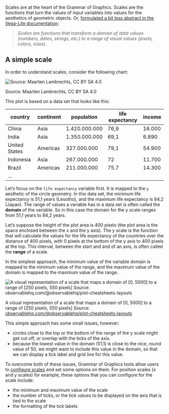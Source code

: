 Scales are at the heart of the Grammar of Graphics. Scales are the functions that turn the values of input variables into values for the aesthetics of geometric objects. Or, [formulated a bit less abstract in the Vega-Lite documentation](https://vega.github.io/vega-lite/docs/scale.html):

> *Scales are functions that transform a domain of data values (numbers, dates, strings, etc.) to a range of visual values (pixels, colors, sizes).*
> 

## A simple scale

In order to understand scales, consider the following chart:

![Source: Maarten Lambrechts, CC BY SA 4.0](Grammar%20of%20Graphics%20in%20practice%20Tableau%2075769011e12544f993c61105e5caa3e8/gapminder_basic.png)

Source: Maarten Lambrechts, CC BY SA 4.0

This plot is based on a data set that looks like this:

| country | continent | population | life expectancy | income |
| --- | --- | --- | --- | --- |
| China | Asia | 1.420.000.000 | 76,9 | 16.000 |
| India | Asia | 1.350.000.000 | 69,1 | 6.890 |
| United States | Americas | 327.000.000 | 79,1 | 54.900 |
| Indonesia | Asia | 267.000.000 | 72 | 11.700 |
| Brazil | Americas | 211.000.000 | 75.7 | 14.300 |
| … |  |  |  |  |

Let’s focus on the `life expectancy` variable first. It is mapped to the `y` aesthetic of the circle geometry. In this data set, the minimum life expectancy is 51,1 years (Lesotho), and the maximum life expectancy is 84,2 (Japan). The range of values a variable has in a data set is often called the **domain** of the variable. So in this case the domain for the y scale ranges from 51,1 years to 84,2 years.

Let’s suppose the height of the plot area is 400 pixels (the plot area is the space enclosed between the x and the y axis). The y scale is the function that will calculate the values for the life expectancy of the countries over the distance of 400 pixels, with 0 pixels at the bottom of the y axis to 400 pixels at the top. This interval, between the start and and of an axis, is often called the **range** of a scale.

In the simplest approach, the minimum value of the variable domain is mapped to the minimum value of the range, and the maximum value of the domain is mapped to the maximum value of the range.

![A visual representation of a scale that maps a domain of [0, 5000] to a range of [250 pixels, 550 pixels] Source: [observablehq.com/@observablehq/plot-cheatsheets-layouts](https://observablehq.com/@observablehq/plot-cheatsheets-layouts)](Scales,%20guides,%20facets%20and%20theming%209e76a2b3e0f343a6bdfd6888555b52ca/domain-range-observable-plot.png)

A visual representation of a scale that maps a domain of [0, 5000] to a range of [250 pixels, 550 pixels] Source: [observablehq.com/@observablehq/plot-cheatsheets-layouts](https://observablehq.com/@observablehq/plot-cheatsheets-layouts)

This simple approach has some small issues, however:

- circles close to the top or the bottom of the range of the y scale might get cut off, or overlap with the ticks of the axis.
- because the lowest value in the domain (51,1) is close to the nice, round value of 50, we might want to include this value in the domain, so that we can display a tick label and grid line for this value.

To overcome both of these issues, Grammar of Graphics tools allow users to <span class='internal-link'>[configure scales](scale-configuration)</span> and set some options on them. For position scales (x and y scales) for example, these options that you can configure for the scale include:

- the minimum and maximum value of the scale
- the number of ticks, or the tick values to be displayed on the axis that is tied to the scale
- the formatting of the tick labels